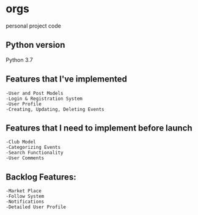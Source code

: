 # orgs
personal project code

## Python version
Python 3.7

## Features that I've implemented
```
-User and Post Models 
-Login & Registration System 
-User Profile 
-Creating, Updating, Deleting Events
```

## Features that I need to implement before launch
```
-Club Model 
-Categorizing Events 
-Search Functionality
-User Comments
```

## Backlog Features:
```
-Market Place
-Follow System
-Notifications
-Detailed User Profile
```
